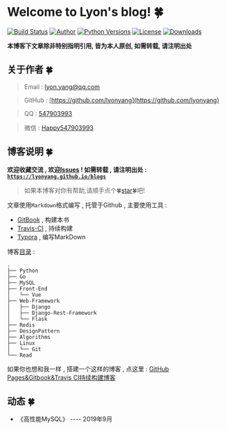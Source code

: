 # Welcome to Lyon's blog!  🍀

[![Build Status](https://travis-ci.org/lyonyang/blogs.svg?branch=master)](https://travis-ci.org/lyonyang/blogs)
[![Author](https://img.shields.io/badge/Author-Lyon-orange.svg)]()
[![Python Versions](https://img.shields.io/badge/python-2.x%2C%203.x-blue.svg)](https://www.python.org/)
[![License](https://img.shields.io/badge/license-Apache%202.0-blue.svg)](https://github.com/lyonyang/blogs/blob/master/LICENSE)
[![Downloads](https://img.shields.io/badge/downloads-4.46MB-blue.svg)](https://codeload.github.com/lyonyang/blogs/zip/master)

**本博客下文章除非特别指明引用, 皆为本人原创, 如需转载, 请注明出处**

## 关于作者  🍀

> Email : [lyon.yang@qq.com](http://mail.qq.com/cgi-bin/qm_share?t=qm_mailme&email=WTUgNjd3IDg3PhkoKHc6NjQ)

> GitHub : [https://github.com/lyonyang](https://github.com/lyonyang)

> QQ : [547903993](http://wpa.qq.com/msgrd?v=3&uin=547903993&site=qq&menu=yes)

> 微信 : [Happy547903993]()

## 博客说明  🍀

**欢迎收藏交流 , 欢迎[Issues](https://github.com/lyonyang/blogs/issues) ! 如需转载 , 请注明出处 : [`https://lyonyang.github.io/blogs`](https://lyonyang.github.io/blogs)**

> 如果本博客对你有帮助,请顺手点个🍀[star](https://github.com/lyonyang/blogs)🍀吧!

文章使用`Markdown`格式编写 , 托管于Github , 主要使用工具 : 

- [GitBook](https://www.gitbook.com/) , 构建本书
- [Travis-CI](https://www.travis-ci.org/) , 持续构建
- [Typora](https://www.typora.io/) , 编写MarkDown

博客[目录](SUMMARY.md) : 

```tree
.
├── Python   
├── Go
├── MySQL          
├── Front-End   
│   └── Vue 
├── Web-Framework
│   ├── Django
│   ├── Django-Rest-Framework
│   └── Flask
├── Redis
├── DesignPattern   
├── Algorithms     
├── Linux
│   └── Git
└── Read
```

如果你也想和我一样 , 搭建一个这样的博客 , 点这里 : [GitHub Pages&Gitbook&Travis CI持续构建博客](https://lyonyang.github.io/blogs/09-Linux/Git/GitHub%20Pages&Gitbook&Travis%20CI%E6%8C%81%E7%BB%AD%E6%9E%84%E5%BB%BA%E5%8D%9A%E5%AE%A2.html)

## 动态  🍀

- 《高性能MySQL》 ---- 2019年9月

